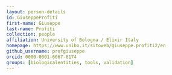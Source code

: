 ```yaml
---
layout: person-details
id: GiuseppeProfiti
first-name: Giuseppe
last-name: Profiti
collection: people
affiliation: University of Bologna / Elixir Italy
homepage: https://www.unibo.it/sitoweb/giuseppe.profiti2/en
github_username: profgiuseppe
orcid: 0000-0001-6067-6174
groups: [biologicalentities, tools, validation]
---
```

